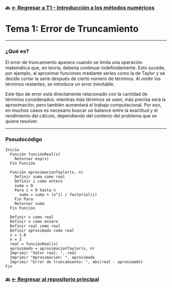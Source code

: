 ### 🔙 [← Regresar a T1 - Introducción a los métodos numéricos](https://github.com/ANTONY2812/M-todosNum-ricosLalo/tree/main/T1%20-%20Introducci%C3%B3n%20a%20los%20m%C3%A9todos%20num%C3%A9ricos)

#  Tema 1: Error de Truncamiento

---

### ¿Qué es?

El error de truncamiento aparece cuando se limita una operación matemática que, en teoría, debería continuar indefinidamente. Esto sucede, por ejemplo, al aproximar funciones mediante series como la de Taylor y se decide cortar la serie después de cierto número de términos. Al omitir los términos restantes, se introduce un error inevitable.

Este tipo de error está directamente relacionado con la cantidad de términos considerados: mientras más términos se usen, más precisa será la aproximación, pero también aumentará el trabajo computacional. Por eso, en muchos casos es necesario buscar un balance entre la exactitud y el rendimiento del cálculo, dependiendo del contexto del problema que se quiere resolver.

---

###  Pseudocódigo

```text
Inicio
  Función funciónReal(x)
    Retornar exp(x)
  Fin Función

  Función aproximacionTaylor(x, n)
    Definir suma como real
    Definir i como entero
    suma = 0
    Para i = 0 hasta n
      suma = suma + (x^i) / factorial(i)
    Fin Para
    Retornar suma
  Fin Función

  Definir x como real
  Definir n como entero
  Definir real como real
  Definir aproximado como real
  x = 1.0
  n = 3
  real = funciónReal(x)
  aproximado = aproximacionTaylor(x, n)
  Imprimir "Valor real: ", real
  Imprimir "Aproximación: ", aproximado
  Imprimir "Error de truncamiento: ", abs(real - aproximado)
Fin
```

### 🔙 [← Regresar al repositorio principal](https://github.com/ANTONY2812/M-todosNum-ricosLalo)
